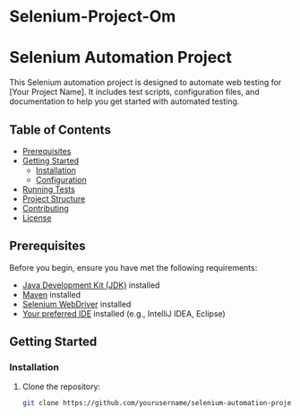 # Selenium-Project-Om
# Selenium Automation Project

This Selenium automation project is designed to automate web testing for [Your Project Name]. It includes test scripts, configuration files, and documentation to help you get started with automated testing.

## Table of Contents

- [Prerequisites](#prerequisites)
- [Getting Started](#getting-started)
  - [Installation](#installation)
  - [Configuration](#configuration)
- [Running Tests](#running-tests)
- [Project Structure](#project-structure)
- [Contributing](#contributing)
- [License](#license)

## Prerequisites

Before you begin, ensure you have met the following requirements:

- [Java Development Kit (JDK)](https://www.oracle.com/java/technologies/javase-downloads.html) installed
- [Maven](https://maven.apache.org/download.cgi) installed
- [Selenium WebDriver](https://www.selenium.dev/downloads/) installed
- [Your preferred IDE](https://www.jetbrains.com/idea/download/) installed (e.g., IntelliJ IDEA, Eclipse)

## Getting Started

### Installation

1. Clone the repository:

   ```bash
   git clone https://github.com/yourusername/selenium-automation-project.git
